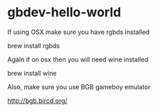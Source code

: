 # gbdev-hello-world

If using OSX make sure you have rgbds installed

brew install rgbds

Again if on osx then you will need wine installed

brew install wine

Also, make sure you use BGB gameboy emulator

http://bgb.bircd.org/


